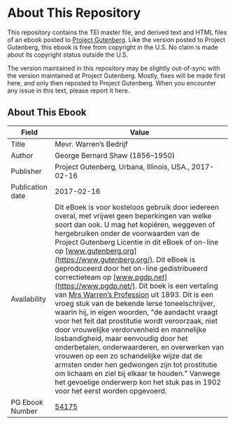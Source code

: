 # About This Repository

This repository contains the TEI master file, and derived text and HTML files of an ebook posted to [Project Gutenberg](https://www.gutenberg.org/). Like the version posted to Project Gutenberg, this ebook is free from copyright in the U.S. No claim is made about its copyright status outside the U.S.

The version maintained in this repository may be slightly out-of-sync with the version maintained at Project Gutenberg. Mostly, fixes will be made first here, and only then reposted to Project Gutenberg. When you encounter any issue in this text, please report it here.

## About This Ebook

| Field | Value |
| ----- | ----- |
| Title | Mevr. Warren’s Bedrijf |
| Author | George Bernard Shaw (1856–1950) |
| Publisher | Project Gutenberg, Urbana, Illinois, USA., 2017-02-16 |
| Publication date | 2017-02-16 |
| Availability | Dit eBoek is voor kosteloos gebruik door iedereen overal, met vrijwel geen beperkingen van welke soort dan ook. U mag het kopiëren, weggeven of hergebruiken onder de voorwaarden van de Project Gutenberg Licentie in dit eBoek of on-line op [www.gutenberg.org](https://www.gutenberg.org/). Dit eBoek is geproduceerd door het on-line gedistribueerd correctieteam op [www.pgdp.net](https://www.pgdp.net/). Dit boek is een vertaling van [Mrs Warren’s Profession](https://www.gutenberg.org/ebooks/1097) uit 1893. Dit is een vroeg stuk van de bekende Ierse toneelschrijver, waarin hij, in eigen woorden, "de aandacht vraagt voor het feit dat prostitutie wordt veroorzaak, niet door vrouwelijke verdorvenheid en mannelijke losbandigheid, maar eenvoudig door het onderbetalen, onderwaarderen, en overwerken van vrouwen op een zo schandelijke wijze dat de armsten onder hen gedwongen zijn tot prostitutie om lichaam en ziel bij elkaar te houden." Vanwege het gevoelige onderwerp kon het stuk pas in 1902 voor het eerst worden opgevoerd. |
| PG Ebook Number | [54175](https://www.gutenberg.org/ebooks/54175) |
